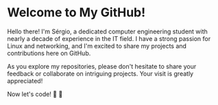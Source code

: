 # Welcome to My GitHub!

Hello there! I'm Sérgio, a dedicated computer engineering student with nearly a decade of experience in the IT field. I have a strong passion for Linux and networking, and I'm excited to share my projects and contributions here on GitHub.

As you explore my repositories, please don't hesitate to share your feedback or collaborate on intriguing projects. Your visit is greatly appreciated!

Now let's code! :punch: :rocket:
